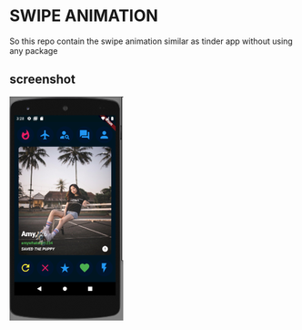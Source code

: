 # SWIPE ANIMATION

So this repo contain the swipe animation similar as tinder app without using any package

## screenshot

<img src="https://github.com/egnimos/swipeUI/blob/master/screenshots/Screenshot%20from%202020-11-08%2003-27-49.png" width="200">  
